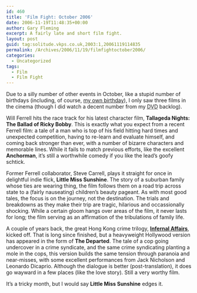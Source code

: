 ```yaml
---
id: 460
title: 'Film Fight: October 2006'
date: 2006-11-19T11:48:35+00:00
author: Gary Fleming
excerpt: A fairly late and short film fight.
layout: post
guid: tag:solitude.vkps.co.uk,2003:1,20061119114835
permalink: /Archives/2006/11/19/filmfightoctober2006/
categories:
  - Uncategorized
tags:
  - Film
  - Film Fight
---
```

Due to a silly number of other events in October, like a stupid number of birthdays (including, of course, [my own birthday](/Archives/2006/10/24/ThisIs23)), I only saw three films in the cinema (though I did watch a decent number from my <acronym title="Digital Video Disc">DVD</acronym> backlog).

Will Ferrell hits the race track for his latest character film, **Tallageda Nights: The Ballad of Ricky Bobby**. This is exactly what you expect from a recent Ferrell film: a tale of a man who is top of his field hitting hard times and unexpected competition, having to re-learn and evaluate himself, and coming back stronger than ever, with a number of bizarre characters and memorable lines. While it fails to match previous efforts, like the excellent **Anchorman**, it&#8217;s still a worthwhile comedy if you like the lead&#8217;s goofy schtick.

Former Ferrell collaborator, Steve Carrell, plays it straight for once in delightful indie flick, **Little Miss Sunshine**. The story of a suburban family whose ties are wearing thing, the film follows them on a road trip across state to a (fairly nauseating) children&#8217;s beauty pageant. As with most good tales, the focus is on the journey, not the destination. The trials and breakdowns as they make their trip are tragic, hilarious and occassionally shocking. While a certain gloom hangs over areas of the film, it never lasts for long; the film serving as an affirmation of the tribulations of family life.

A couple of years back, the great Hong Kong crime trilogy, **[Infernal Affairs](/Archives/2004/03/05/InfernalAffairs)**, kicked off. That is long since finished, but a heavyweight Hollywood version has appeared in the form of **The Departed**. The tale of a cop going undercover in a crime syndicate, and the same crime syndicating planting a mole in the cops, this version builds the same tension through paranoia and near-misses, with some excellent performances from Jack Nicholson and Leonardo Dicaprio. Although the dialogue is better (post-translation), it does go wayward in a few places (like the love story). Still a very worthy film.

It&#8217;s a tricky month, but I would say **Little Miss Sunshine** edges it.